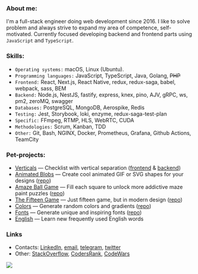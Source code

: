 ### About me:
I'm a full-stack engineer doing web development since 2016.
I like to solve problem and always strive to expand my area of competence, self-motivated.
Currently focused developing backend and frontend parts using `JavaScript` and `TypeScript`. 

### Skills:
- `Operating systems:` macOS, Linux (Ubuntu).
- `Programming languages:` JavaScript, TypeScript, Java, Golang, ~~PHP~~
- `Frontend:` React, Next.js, React Native, redux, redux-saga, babel, webpack, sass, BEM
- `Backend:` Node.js, NestJS, fastify, express, knex, pino, AJV, gRPC, ws, pm2, zeroMQ, swagger
- `Databases:` PostgreSQL, MongoDB, Aerospike, Redis
- `Testing:` Jest, Storybook, loki, enzyme, redux-saga-test-plan
- `Specific:` FFmpeg, RTMP, HLS, WebRTC, CUDA
- `Methodologies:` Scrum, Kanban, TDD
- `Other:` Git, Bash, NGINX, Docker, Prometheus, Grafana, Github Actions, TeamCity

### Pet-projects:
- [Verticals](https://verticals.xom9ik.com) — Checklist with vertical separation ([frontend](https://github.com/xom9ikk/verticals) & [backend](https://github.com/xom9ikk/verticals-backend))
- [Animated Blobs](https://blobs.xom9ik.com) — Create cool animated GIF or SVG shapes for your designs ([repo](https://github.com/xom9ikk/animated-blobs))
- [Amaze Ball Game](https://ball.xom9ik.com) — Fill each square to unlock more addictive maze paint puzzles ([repo](https://github.com/xom9ikk/ball-game))
- [The Fifteen Game](https://fifteen.xom9ik.com) — Just fifteen game, but in modern design ([repo](https://github.com/xom9ikk/fifteen-game))
- [Colors](https://colors.xom9ik.com) — Generate random colors and gradients ([repo](https://github.com/xom9ikk/colors))
- [Fonts](https://fonts.xom9ik.com) — Generate unique and inspiring fonts ([repo](https://github.com/xom9ikk/fonts))
- [English](https://english.xom9ik.com) — Learn new frequently used English words


### Links
- Contacts: [LinkedIn](https://linkedin.com/in/xom9ikk), [email](mailto:xom9ik.code@gmail.com), [telegram](https://t.me/xom9ik), [twitter](https://twitter.com/xom9ikk)
- Other: [StackOverflow](https://stackoverflow.com/users/7920683/xom9ikk), [CodersRank](https://profile.codersrank.io/user/xom9ikk), [CodeWars](https://www.codewars.com/users/xom9ikk)

![](https://hit.yhype.me/github/profile?user_id=39026593)
